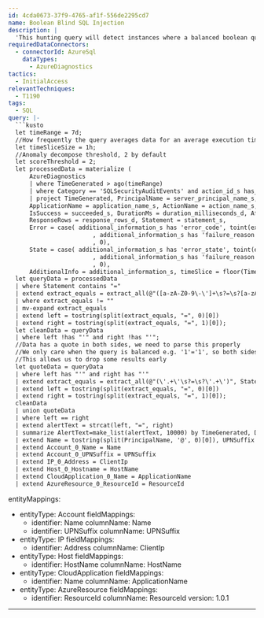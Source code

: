 ```yaml
---
id: 4cda0673-37f9-4765-af1f-556de2295cd7
name: Boolean Blind SQL Injection
description: |
  'This hunting query will detect instances where a balanced boolean query, e.g. "true=true", is observed in an SQL query sent to the server. Balanced boolean queries are commonly used by attackers to test of SQL injections vulnerabilities'
requiredDataConnectors:
  - connectorId: AzureSql
    dataTypes:
      - AzureDiagnostics
tactics:
  - InitialAccess
relevantTechniques:
  - T1190
tags:
  - SQL
query: |-
  ```kusto
  let timeRange = 7d;
  //How frequently the query averages data for an average execution time
  let timeSliceSize = 1h;
  //Anomaly decompose threshold, 2 by default
  let scoreThreshold = 2;
  let processedData = materialize (
      AzureDiagnostics
      | where TimeGenerated > ago(timeRange)
      | where Category == 'SQLSecurityAuditEvents' and action_id_s has_any ("RCM", "BCM") // Keep only SQL affected rows
      | project TimeGenerated, PrincipalName = server_principal_name_s, ClientIp = client_ip_s, HostName = host_name_s, ResourceId,
      ApplicationName = application_name_s, ActionName = action_name_s, Database = strcat(LogicalServerName_s, '/', database_name_s),
      IsSuccess = succeeded_s, DurationMs = duration_milliseconds_d, AffectedRows = affected_rows_d,
      ResponseRows = response_rows_d, Statement = statement_s,
      Error = case( additional_information_s has 'error_code', toint(extract("<error_code>([0-9.]+)", 1, additional_information_s))
                        , additional_information_s has 'failure_reason', toint(extract("<failure_reason>Err ([0-9.]+)", 1, additional_information_s))
                        , 0),
      State = case( additional_information_s has 'error_state', toint(extract("<error_state>([0-9.]+)", 1, additional_information_s))
                        , additional_information_s has 'failure_reason', toint(extract("<failure_reason>Err ([0-9.]+), Level ([0-9.]+)", 2, additional_information_s))
                        , 0),
      AdditionalInfo = additional_information_s, timeSlice = floor(TimeGenerated, timeSliceSize));
  let queryData = processedData
  | where Statement contains "="
  | extend extract_equals = extract_all(@"([a-zA-Z0-9\-\']+\s?=\s?[a-zA-Z0-9\-\']+)", Statement)
  | where extract_equals != ""
  | mv-expand extract_equals
  | extend left = tostring(split(extract_equals, "=", 0)[0])
  | extend right = tostring(split(extract_equals, "=", 1)[0]);
  let cleanData = queryData
  | where left !has "'" and right !has "'";
  //Data has a quote in both sides, we need to parse this properly
  //We only care when the query is balanced e.g. '1'='1', so both sides will have a quote
  //This allows us to drop some results early
  let quoteData = queryData
  | where left has "'" and right has "'"
  | extend extract_equals = extract_all(@"(\'.+\'\s?=\s?\'.+\')", Statement)
  | extend left = tostring(split(extract_equals, "=", 0)[0])
  | extend right = tostring(split(extract_equals, "=", 1)[0]);
  cleanData
  | union quoteData
  | where left == right
  | extend alertText = strcat(left, "=", right)
  | summarize AlertText=make_list(alertText, 10000) by TimeGenerated, Database, ClientIp, PrincipalName, Statement, ApplicationName, ResourceId, HostName
  | extend Name = tostring(split(PrincipalName, '@', 0)[0]), UPNSuffix = tostring(split(PrincipalName, '@', 1)[0])
  | extend Account_0_Name = Name
  | extend Account_0_UPNSuffix = UPNSuffix
  | extend IP_0_Address = ClientIp
  | extend Host_0_Hostname = HostName
  | extend CloudApplication_0_Name = ApplicationName
  | extend AzureResource_0_ResourceId = ResourceId
  ```
entityMappings:
  - entityType: Account
    fieldMappings:
      - identifier: Name
        columnName: Name
      - identifier: UPNSuffix
        columnName: UPNSuffix
  - entityType: IP
    fieldMappings:
      - identifier: Address
        columnName: ClientIp
  - entityType: Host
    fieldMappings:
      - identifier: HostName
        columnName: HostName
  - entityType: CloudApplication
    fieldMappings:
      - identifier: Name
        columnName: ApplicationName
  - entityType: AzureResource
    fieldMappings:
      - identifier: ResourceId
        columnName: ResourceId
version: 1.0.1
---
```



